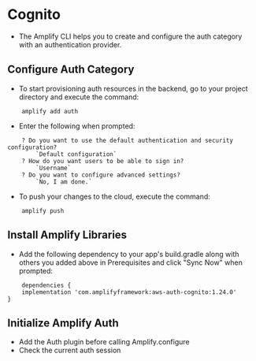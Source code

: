 # Cognito

* The Amplify CLI helps you to create and configure the auth category with an authentication provider.

## Configure Auth Category

* To start provisioning auth resources in the backend, go to your project directory and execute the command:

```
    amplify add auth
```

* Enter the following when prompted:

```
    ? Do you want to use the default authentication and security configuration?
        `Default configuration`
    ? How do you want users to be able to sign in?
        `Username`
    ? Do you want to configure advanced settings?
        `No, I am done.`
```

* To push your changes to the cloud, execute the command:

```
    amplify push
```

## Install Amplify Libraries

* Add the following dependency to your app's build.gradle along with others you added above in Prerequisites and click "Sync Now" when prompted:

```
    dependencies {
    implementation 'com.amplifyframework:aws-auth-cognito:1.24.0'
}
```

## Initialize Amplify Auth

* Add the Auth plugin before calling Amplify.configure
* Check the current auth session
